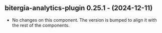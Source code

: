   ## bitergia-analytics-plugin 0.25.1 - (2024-12-11)
  
  * No changes on this component. The version is bumped to align it
    with the rest of the components.
